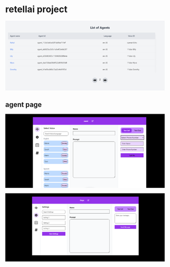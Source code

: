 # retellai project

![home page](project_images/home.png)

## agent page

![Agent page](project_images/agentpage.png)

![Agent page2](project_images/agent2.png)
